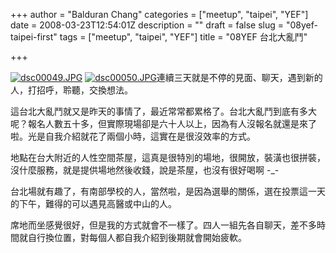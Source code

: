 +++
author = "Balduran Chang"
categories = ["meetup", "taipei", "YEF"]
date = 2008-03-23T12:54:01Z
description = ""
draft = false
slug = "08yef-taipei-first"
tags = ["meetup", "taipei", "YEF"]
title = "08YEF 台北大亂鬥"

+++


[![dsc00049.JPG](http://www.cs.nctu.edu.tw/~changcc/wordpress/wp-content/uploads/2008/03/dsc00049.thumbnail.JPG)](http://www.cs.nctu.edu.tw/~changcc/wordpress/wp-content/uploads/2008/03/dsc00049.JPG "dsc00049.JPG") [![dsc00050.JPG](http://www.cs.nctu.edu.tw/~changcc/wordpress/wp-content/uploads/2008/03/dsc00050.thumbnail.JPG)](http://www.cs.nctu.edu.tw/~changcc/wordpress/wp-content/uploads/2008/03/dsc00050.JPG "dsc00050.JPG")連續三天就是不停的見面、聊天，遇到新的人，打招呼，聆聽，交換想法。

這台北大亂鬥就又是昨天的事情了，最近常常都累格了。台北大亂鬥到底有多大呢？報名人數五十多，但實際現場卻是六十人以上，因為有人沒報名就還是來了啦。光是自我介紹就花了兩個小時，這實在是很沒效率的方式。

地點在台大附近的人性空間茶屋，這真是很特別的場地，很開放，裝潢也很拼裝，沒什麼服務，就是提供場地然後收錢，說是茶屋，也沒有很好喝啊 -_-

台北場就有趣了，有南部學校的人，當然啦，是因為選舉的關係，選在投票這一天的下午，難得的可以遇見高醫或中山的人。

席地而坐感覺很好，但是我的方式就會不一樣了。四人一組先各自聊天，差不多時間就自行換位置，對每個人都自我介紹到後期就會開始疲軟。

